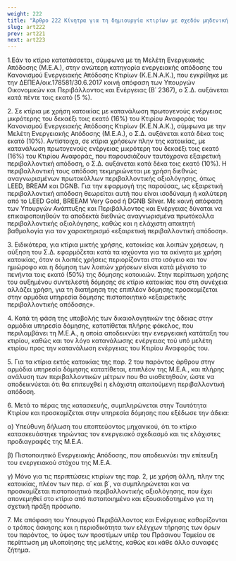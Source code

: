```yaml
---
weight: 222
title: "Άρθρο 222 Κίνητρα για τη δημιουργία κτιρίων με σχεδόν μηδενική κατανάλωση ενέργειας"
slug: art222
prev: art221
next: art223
---
```


1.Εάν το κτίριο κατατάσσεται, σύμφωνα με τη Μελέτη Ενεργειακής Απόδοσης (Μ.Ε.Α.), στην ανώτερη κατηγορία ενεργειακής απόδοσης του Κανονισμού Ενεργειακής Απόδοσης Κτιρίων (Κ.Ε.Ν.Α.Κ.), που εγκρίθηκε με την ΔΕΠΕΑ/οικ.178581/30.6.2017 κοινή απόφαση των Υπουργών Οικονομικών και Περιβάλλοντος και Ενέργειας (Β΄ 2367), ο Σ.Δ. αυξάνεται κατά πέντε τοις εκατό (5 %).

2\. Σε κτίρια με χρήση κατοικίας με κατανάλωση πρωτογενούς ενέργειας μικρότερης του δεκαέξι τοις εκατό (16%) του Κτιρίου Αναφοράς του Κανονισμού Ενεργειακής Απόδοσης Κτιρίων (Κ.Ε.Ν.Α.Κ.), σύμφωνα με την Μελέτη Ενεργειακής Απόδοσης (Μ.Ε.Α.), ο Σ.Δ. αυξάνεται κατά δέκα τοις εκατό (10%). Αντίστοιχα, σε κτίρια χρήσεων πλην της κατοικίας, με κατανάλωση πρωτογενούς ενέργειας μικρότερη του δεκαέξι τοις εκατό (16%) του Κτιρίου Αναφοράς, που παρουσιάζουν ταυτόχρονα εξαιρετική περιβαλλοντική απόδοση, ο Σ.Δ. αυξάνεται κατά δέκα τοις εκατό (10%). Η περιβαλλοντική τους απόδοση τεκμηριώνεται με χρήση διεθνώς αναγνωρισμένων πρωτοκόλλων περιβαλλοντικής αξιολόγησης, όπως LEED, BREAM και DGNB. Για την εφαρμογή της παρούσας, ως εξαιρετική περιβαλλοντική απόδοση θεωρείται αυτή που είναι ισοδύναμη ή καλύτερη από το LEED Gold, BREEAM Very Good ή DGNB Silver. Με κοινή απόφαση των Υπουργών Ανάπτυξης και Περιβάλλοντος και Ενέργειας δύναται να επικαιροποιηθούν τα αποδεκτά διεθνώς αναγνωρισμένα πρωτόκολλα περιβαλλοντικής αξιολόγησης, καθώς και η ελάχιστη απαιτητή βαθμολογία για τον χαρακτηρισμό «εξαιρετική περιβαλλοντική απόδοση».

3\. Ειδικότερα, για κτίρια μικτής χρήσης, κατοικίας και λοιπών χρήσεων, η αύξηση του Σ.Δ. εφαρμόζεται κατά τα ισχύοντα για τα ακίνητα με χρήση κατοικίας, όταν οι λοιπές χρήσεις περιορίζονται στο ισόγειο και τον ημιώροφο και η δόμηση των λοιπών χρήσεων είναι κατά μέγιστο το πενήντα τοις εκατό (50%) της δόμησης κατοικιών. Στην περίπτωση χρήσης του αυξημένου συντελεστή δόμησης σε κτίριο κατοικίας που στη συνέχεια αλλάζει χρήση, για τη διατήρηση της επιπλέον δόμησης προσκομίζεται στην αρμόδια υπηρεσία δόμησης πιστοποιητικό «εξαιρετικής περιβαλλοντικής απόδοσης».

4\. Κατά τη φάση της υποβολής των δικαιολογητικών της άδειας στην αρμόδια υπηρεσία δόμησης, κατατίθεται πλήρης φάκελος, που περιλαμβάνει τη Μ.Ε.Α., η οποία αποδεικνύει την ενεργειακή κατάταξη του κτιρίου, καθώς και τον λόγο κατανάλωσης ενέργειας τού υπό μελέτη κτιρίου προς την κατανάλωση ενέργειας του Κτιρίου Αναφοράς του.

5\. Για τα κτίρια εκτός κατοικίας της παρ. 2 του παρόντος άρθρου στην αρμόδια υπηρεσία δόμησης κατατίθεται, επιπλέον της Μ.Ε.Α., και πλήρης ανάλυση των περιβαλλοντικών μέτρων που θα υιοθετηθούν, ώστε να αποδεικνύεται ότι θα επιτευχθεί η ελάχιστη απαιτούμενη περιβαλλοντική απόδοση.

6\. Μετά το πέρας της κατασκευής, συμπληρώνεται στην Ταυτότητα Κτιρίου και προσκομίζεται στην υπηρεσία δόμησης που εξέδωσε την άδεια:

α) Υπεύθυνη δήλωση του εποπτεύοντος μηχανικού, ότι το κτίριο κατασκευάστηκε τηρώντας τον ενεργειακό σχεδιασμό και τις ελάχιστες προδιαγραφές της Μ.Ε.Α.

β) Πιστοποιητικό Ενεργειακής Απόδοσης, που αποδεικνύει την επίτευξη του ενεργειακού στόχου της Μ.Ε.Α.

γ) Μόνο για τις περιπτώσεις κτιρίων της παρ. 2, με χρήση άλλη, πλην της κατοικίας, πλέον των περ. α΄ και β΄, να συμπληρώνεται και να προσκομίζεται πιστοποιητικό περιβαλλοντικής αξιολόγησης, που έχει απονεμηθεί στο κτίριο από πιστοποιημένο και εξουσιοδοτημένο για τη σχετική πράξη πρόσωπο.

7\. Με απόφαση του Υπουργού Περιβάλλοντος και Ενέργειας καθορίζονται ο τρόπος άσκησης και η περιοδικότητα των ελέγχων τήρησης των όρων του παρόντος, το ύψος των προστίμων υπέρ του Πράσινου Ταμείου σε περίπτωση μη υλοποίησης της μελέτης, καθώς και κάθε άλλο συναφές ζήτημα.


